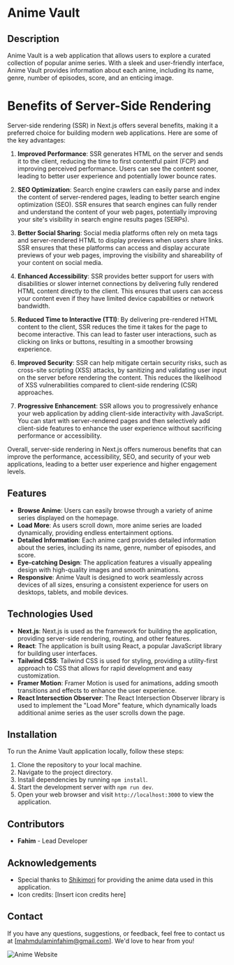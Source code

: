# Anime Vault

## Description

Anime Vault is a web application that allows users to explore a curated collection of popular anime series. With a sleek and user-friendly interface, Anime Vault provides information about each anime, including its name, genre, number of episodes, score, and an enticing image.

# Benefits of Server-Side Rendering

Server-side rendering (SSR) in Next.js offers several benefits, making it a preferred choice for building modern web applications. Here are some of the key advantages:

1. **Improved Performance**: SSR generates HTML on the server and sends it to the client, reducing the time to first contentful paint (FCP) and improving perceived performance. Users can see the content sooner, leading to better user experience and potentially lower bounce rates.

2. **SEO Optimization**: Search engine crawlers can easily parse and index the content of server-rendered pages, leading to better search engine optimization (SEO). SSR ensures that search engines can fully render and understand the content of your web pages, potentially improving your site's visibility in search engine results pages (SERPs).

3. **Better Social Sharing**: Social media platforms often rely on meta tags and server-rendered HTML to display previews when users share links. SSR ensures that these platforms can access and display accurate previews of your web pages, improving the visibility and shareability of your content on social media.

4. **Enhanced Accessibility**: SSR provides better support for users with disabilities or slower internet connections by delivering fully rendered HTML content directly to the client. This ensures that users can access your content even if they have limited device capabilities or network bandwidth.

5. **Reduced Time to Interactive (TTI)**: By delivering pre-rendered HTML content to the client, SSR reduces the time it takes for the page to become interactive. This can lead to faster user interactions, such as clicking on links or buttons, resulting in a smoother browsing experience.

6. **Improved Security**: SSR can help mitigate certain security risks, such as cross-site scripting (XSS) attacks, by sanitizing and validating user input on the server before rendering the content. This reduces the likelihood of XSS vulnerabilities compared to client-side rendering (CSR) approaches.

7. **Progressive Enhancement**: SSR allows you to progressively enhance your web application by adding client-side interactivity with JavaScript. You can start with server-rendered pages and then selectively add client-side features to enhance the user experience without sacrificing performance or accessibility.

Overall, server-side rendering in Next.js offers numerous benefits that can improve the performance, accessibility, SEO, and security of your web applications, leading to a better user experience and higher engagement levels.

## Features

- **Browse Anime**: Users can easily browse through a variety of anime series displayed on the homepage.
- **Load More**: As users scroll down, more anime series are loaded dynamically, providing endless entertainment options.
- **Detailed Information**: Each anime card provides detailed information about the series, including its name, genre, number of episodes, and score.
- **Eye-catching Design**: The application features a visually appealing design with high-quality images and smooth animations.
- **Responsive**: Anime Vault is designed to work seamlessly across devices of all sizes, ensuring a consistent experience for users on desktops, tablets, and mobile devices.

## Technologies Used

- **Next.js**: Next.js is used as the framework for building the application, providing server-side rendering, routing, and other features.
- **React**: The application is built using React, a popular JavaScript library for building user interfaces.
- **Tailwind CSS**: Tailwind CSS is used for styling, providing a utility-first approach to CSS that allows for rapid development and easy customization.
- **Framer Motion**: Framer Motion is used for animations, adding smooth transitions and effects to enhance the user experience.
- **React Intersection Observer**: The React Intersection Observer library is used to implement the "Load More" feature, which dynamically loads additional anime series as the user scrolls down the page.

## Installation

To run the Anime Vault application locally, follow these steps:

1. Clone the repository to your local machine.
2. Navigate to the project directory.
3. Install dependencies by running `npm install`.
4. Start the development server with `npm run dev`.
5. Open your web browser and visit `http://localhost:3000` to view the application.

## Contributors

- **Fahim** - Lead Developer


## Acknowledgements

- Special thanks to [Shikimori](https://shikimori.one) for providing the anime data used in this application.
- Icon credits: [Insert icon credits here]

## Contact

If you have any questions, suggestions, or feedback, feel free to contact us at [mahmdulaminfahim@gmail.com]. We'd love to hear from you!

![Anime Website](https://i.ibb.co/MG1nbqt/YT-Thumbnails-2.png)
